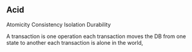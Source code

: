 ## Acid 
Atomicity Consistency Isolation Durability 

A transaction is one operation each transaction moves the DB from one state to another each transaction is alone in the world, 

